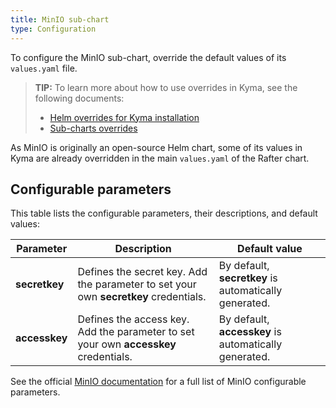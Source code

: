 ```yaml
---
title: MinIO sub-chart
type: Configuration
---
```


To configure the MinIO sub-chart, override the default values of its `values.yaml` file.

>**TIP:** To learn more about how to use overrides in Kyma, see the following documents:
>* [Helm overrides for Kyma installation](/root/kyma/#configuration-helm-overrides-for-kyma-installation)
>* [Sub-charts overrides](/root/kyma/#configuration-helm-overrides-for-kyma-installation-sub-chart-overrides)

As MinIO is originally an open-source Helm chart, some of its values in Kyma are already overridden in the main `values.yaml` of the Rafter chart.

## Configurable parameters

This table lists the configurable parameters, their descriptions, and default values:

| Parameter | Description | Default value |
|-----------|-------------|---------------|
| **secretkey** | Defines the secret key. Add the parameter to set your own **secretkey** credentials. | By default, **secretkey** is automatically generated. |
| **accesskey** | Defines the access key. Add the parameter to set your own **accesskey** credentials. | By default, **accesskey** is automatically generated. |

See the official [MinIO documentation](https://github.com/helm/charts/tree/master/stable/minio#configuration) for a full list of MinIO configurable parameters.
